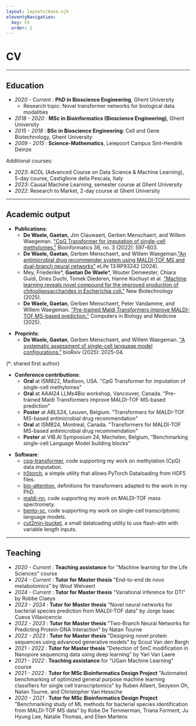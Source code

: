 ```yaml
---
layout: layouts/base.njk
eleventyNavigation:
  key: CV
  order: 2
---
```

# CV

----

## Education

- *2020 - Current* : **PhD in Bioscience Engineering**, Ghent University
    - Research topic: Novel transformer networks for biological data modalities
- *2018 - 2020* : **MSc in Bioinformatics (Bioscience Engineering)**, Ghent University
- *2015 - 2018* : **BSc in Bioscience Engineering**: Cell and Gene Biotechnology, Ghent University
- *2009 - 2015* : **Science-Mathematics**, Leiepoort Campus Sint-Hendrik Deinze

Additional courses:
- *2023*: ACDL (Advanced Course on Data Science & Machine Learning), 5-day course, Castiglione della Pescaia, Italy
- *2023*: Causal Machine Learning, semester course at Ghent University
- *2022*: Research to Market, 2-day course at Ghent University
----

## Academic output
- **Publications**:
    - **De Waele, Gaetan**, Jim Clauwaert, Gerben Menschaert, and Willem Waegeman. ["CpG Transformer for imputation of single-cell methylomes."](https://doi.org/10.1093/bioinformatics/btab746) Bioinformatics 38, no. 3 (2022): 597-603.
    - **De Waele, Gaetan**, Gerben Menschaert, and Willem Waegeman.["An antimicrobial drug recommender system using MALDI-TOF MS and dual-branch neural networks"](https://doi.org/10.7554/eLife.93242.4) eLife 13:RP93242 (2024).
    - Mey, Friederike*, **Gaetan De Waele***, Wouter Demeester, Chiara Guidi, Dries Duchi, Tomek Diederen, Hanne Kochuyt et al. ["Machine learning reveals novel compound for the improved production of chitooligosaccharides in Escherichia coli."](https://doi.org/10.1016/j.nbt.2025.01.005) New Biotechnology (2025).
    - **De Waele, Gaetan**, Gerben Menschaert, Peter Vandamme, and Willem Waegeman. ["Pre-trained Maldi Transformers improve MALDI-TOF MS-based prediction."](https://doi.org/10.1016/j.compbiomed.2025.109695) Computers in Biology and Medicine (2025).

<p>

- **Preprints**:
    - **De Waele, Gaetan**, Gerben Menschaert, and Willem Waegeman. ["A systematic assessment of single-cell language model configurations."](https://www.biorxiv.org/content/10.1101/2025.04.02.646825v1) bioRxiv (2025): 2025-04.

<p>

(*: shared first author)

- **Conference contributions**:
    - **Oral** at ISMB22, Madison, USA. "CpG Transformer for imputation of single-cell methylomes"
    - **Oral** at AAAI24 LLMs4Bio workshop, Vancouver, Canada. "Pre-trained Maldi Transformers improve MALDI-TOF MS-based prediction"
    - **Poster** at ABLS24, Leuven, Belgium. "Transformers for MALDI-TOF MS-based antimicrobial drug recommendation"
    - **Oral** at ISMB24, Montreal, Canada. "Transformers for MALDI-TOF MS-based antimicrobial drug recommendation"
    - **Poster** at VIB.AI Symposium 24, Mechelen, Belgium, "Benchmarking single-cell Language Model building blocks"

<p>

- **Software**:
    - [cpg-transformer](https://github.com/gdewael/cpg-transformer), code supporting my work on methylation (CpG) data imputation.
    - [h5torch](https://github.com/gdewael/h5torch), a simple utility that allows PyTorch Dataloading from HDF5 files.
    - [bio-attention](https://github.com/gdewael/bio-attention), definitions for transformers adapted to the work in my PhD.
    - [maldi-nn](https://github.com/gdewael/maldi-nn), code supporting my work on MALDI-TOF mass spectromety.
    - [bento-sc](https://github.com/gdewael/bento-sc), code supporting my work on single-cell transcriptomic language models.
    - [cut2min-bucket](https://github.com/gdewael/cut2min-bucket), a small dataloading utility to use flash-attn with variable length inputs.



----

## Teaching

- *2020 - Current* : **Teaching assistance** for "Machine learning for the Life Sciences" course
- *2024 - Current* : **Tutor for Master thesis** "End-to-end de novo metabolomics" by Wout Welvaert
- *2024 - Current* : **Tutor for Master thesis** "Variational inference for DTI" by Robbe Claeys
- *2023 - 2024* : **Tutor for Master thesis** "Novel neural networks for bacterial species prediction from MALDI-TOF data" by Jorge Isaac Cueva Villavicencio
- *2022 - 2023* : **Tutor for Master thesis** "Two-Branch Neural Networks for Predicting Protein-DNA Interaction" by Natan Tourne
- *2022 - 2023* : **Tutor for Master thesis** "Designing novel protein sequences using advanced generative models" by Scout Van den Bergh
- *2021 - 2022* : **Tutor for Master thesis** "Detection of 5mC modification in Nanopore sequencing data using deep learning" by Yari Van Laere
- *2021 - 2022* : **Teaching assistance** for "UGain Machine Learning" course
- *2021 - 2022* : **Tutor for MSc Bioinformatics Design Project** "Automated benchmarking of optimized general
purpose machine learning classifiers for single cell
transcriptomics" by Ruben Allaert, Seoyeon Oh, Natan Tourne, and Christopher Van Hessche
- *2020 - 2021* : **Tutor for MSc Bioinformatics Design Project** "Benchmarking study of ML methods for bacterial
species identification from MALDI-TOF MS data" by Kobe De Temmerman, Triana Forment, Ju Hyung Lee, Natalie Thomas, and Elien Martens




